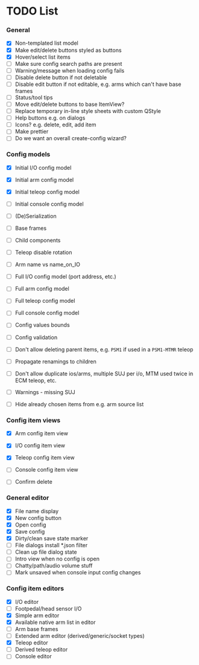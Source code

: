 # TODO List

### General

- [x] Non-templated list model
- [x] Make edit/delete buttons styled as buttons
- [x] Hover/select list items
- [ ] Make sure config search paths are present
- [ ] Warning/message when loading config fails
- [ ] Disable delete button if not deletable
- [ ] Disable edit button if not editable, e.g. arms which can't have base frames
- [ ] Status/tool tips
- [ ] Move edit/delete buttons to base ItemView?
- [ ] Replace temporary in-line style sheets with custom QStyle
- [ ] Help buttons e.g. on dialogs
- [ ] Icons? e.g. delete, edit, add item
- [ ] Make prettier
- [ ] Do we want an overall create-config wizard?

### Config models

- [x] Initial I/O config model
- [x] Initial arm config model
- [x] Initial teleop config model
- [ ] Initial console config model

- [ ] (De)Serialization

- [ ] Base frames
- [ ] Child components
- [ ] Teleop disable rotation
- [ ] Arm name vs name_on_IO

- [ ] Full I/O config model (port address, etc.)
- [ ] Full arm config model
- [ ] Full teleop config model
- [ ] Full console config model

- [ ] Config values bounds
- [ ] Config validation

- [ ] Don't allow deleting parent items, e.g. `PSM1` if used in a `PSM1-MTMR` teleop
- [ ] Propagate renamings to children
- [ ] Don't allow duplicate ios/arms, multiple SUJ per i/o, MTM used twice in ECM teleop, etc.
- [ ] Warnings - missing SUJ
- [ ] Hide already chosen items from e.g. arm source list

### Config item views

- [x] Arm config item view
- [x] I/O config item view
- [x] Teleop config item view
- [ ] Console config item view

- [ ] Confirm delete

### General editor

- [x] File name display
- [x] New config button
- [x] Open config
- [x] Save config
- [x] Dirty/clean save state marker
- [ ] File dialogs install *.json filter
- [ ] Clean up file dialog state
- [ ] Intro view when no config is open
- [ ] Chatty/path/audio volume stuff
- [ ] Mark unsaved when console input config changes

### Config item editors

- [x] I/O editor
- [ ] Footpedal/head sensor I/O
- [x] Simple arm editor
- [x] Available native arm list in editor
- [ ] Arm base frames
- [ ] Extended arm editor (derived/generic/socket types)
- [x] Teleop editor
- [ ] Derived teleop editor
- [ ] Console editor
